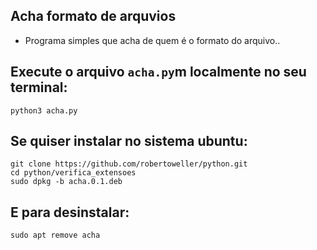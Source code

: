 ## Acha formato de arquvios

- Programa simples que acha de quem é o formato do arquivo..

## Execute o arquivo `acha.py`m localmente no seu terminal:
`
python3 acha.py
`


## Se quiser instalar no sistema ubuntu:

```
git clone https://github.com/robertoweller/python.git
cd python/verifica_extensoes
sudo dpkg -b acha.0.1.deb
```

## E para desinstalar:

```
sudo apt remove acha
```
